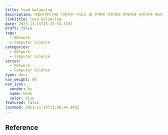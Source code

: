 ```yaml
---
title: load balancing
description: 애플리케이션을 지원하는 리소스 풀 전체에 네트워크 트래픽을 균등하게 배포하는 방법
linkTitle: load balancing
date: 2023-11-11T15:22:53.319Z
draft: false
tags:
  - Network
  - Computer Science
categories:
  - Network
  - Computer Science
series:
  - Network
  - Computer Science
type: docs
nav_weight: 49
nav_icon:
  vendor: bs
  name: book
  color: blue
featured: false
lastmod: 2023-11-25T11:56:44.143Z
---
```


## Reference
